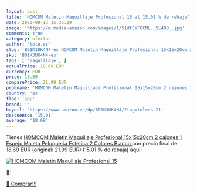 ```yaml
---
layout: post
title: 'HOMCOM Maletin Maquillaje Profesional 15 al 15.01 % de rebaja'
date: 2020-08-13 15:36:29
image: 'https://m.media-amazon.com/images/I/51dtCYFOCML._SL400_.jpg'
comments: true
category: ofertas
author: 'tole.es'
slug: 'B01K3UK4N4-es HOMCOM Maletin Maquillaje Profesional 15x15x20cm 2 cajones...'
sku: 'B01K3UK4N4-es'
tags: [ 'maquillaje', ]
actualPrice: 18.69 EUR
currency: EUR
price: 18.69
comparePrice: 21.99 EUR
prodname: 'HOMCOM Maletin Maquillaje Profesional 15x15x20cm 2 cajones 1 Espejo Maleta Peluqueria Estetica 2 Colores  Blanco '
country: 'es'
flag: '🇪🇸'
brand: ''
buyurl: 'https://www.amazon.es/dp/B01K3UK4N4/?tag=tolees-21'
descuento: '15.01'
average: '18.69'
---
```


Tienes [HOMCOM Maletin Maquillaje Profesional 15x15x20cm 2 cajones 1 Espejo Maleta Peluqueria Estetica 2 Colores  Blanco ](https://www.amazon.es/dp/B01K3UK4N4/?tag=tolees-21) con precio final de  18.69 EUR (original: 21.99 EUR) (15.01 %  de rebaja) aqui!

[![HOMCOM Maletin Maquillaje Profesional 15](https://m.media-amazon.com/images/I/51dtCYFOCML._SL400_.jpg)](https://www.amazon.es/dp/B01K3UK4N4/?tag=tolees-21)

🔎:


[🛒 Comprar!!!](https://www.amazon.es/dp/B01K3UK4N4/?tag=tolees-21)

